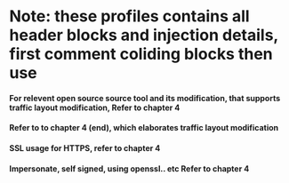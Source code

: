 # Note: these profiles contains all header blocks and injection details, first comment coliding blocks then use
#### **For** relevent open source source tool and its modification, that supports traffic layout modification, Refer to chapter 4
#### **Refer** to to chapter 4 (end), which elaborates traffic layout modification
#### **SSL** usage for HTTPS, refer to chapter 4
#### **Impersonate**, self signed, using openssl.. etc Refer to chapter 4
